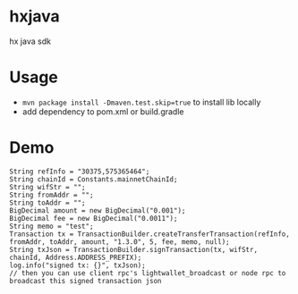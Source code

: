 hxjava
=========

hx java sdk


# Usage

* `mvn package install -Dmaven.test.skip=true` to install lib locally
* add dependency to pom.xml or build.gradle

# Demo

```$java
String refInfo = "30375,575365464";
String chainId = Constants.mainnetChainId;
String wifStr = "";
String fromAddr = "";
String toAddr = "";
BigDecimal amount = new BigDecimal("0.001");
BigDecimal fee = new BigDecimal("0.0011");
String memo = "test";
Transaction tx = TransactionBuilder.createTransferTransaction(refInfo, fromAddr, toAddr, amount, "1.3.0", 5, fee, memo, null);
String txJson = TransactionBuilder.signTransaction(tx, wifStr, chainId, Address.ADDRESS_PREFIX);
log.info("signed tx: {}", txJson);
// then you can use client rpc's lightwallet_broadcast or node rpc to broadcast this signed transaction json
```
